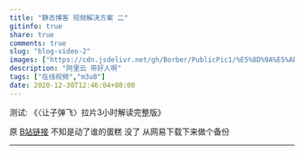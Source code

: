 ```yaml
---
title: "静态博客 视频解决方案 二"
gitinfo: true
share: true
comments: true
slug: "blog-video-2"
images: ["https://cdn.jsdelivr.net/gh/Borber/PublicPic1/%E5%8D%9A%E5%AE%A2%E5%9B%AD/wolai/wolai.png"] 
description: "阿里云 带好人啊"
tags: ["在线视频","m3u8"]
date: 2020-12-30T12:46:04+08:00
---
```


测试: 《〈让子弹飞〉拉片3小时解读完整版》

原 [B站链接](https://www.bilibili.com/video/BV1N54y1x7g4) 不知是动了谁的蛋糕 没了 从网易下载下来做个备份

---

<div id="dplayer"></div>
<script src="https://cdn.jsdelivr.net/gh/Borber/blog@master/static/JavaScript/hls.min.js"></script>
<script src="https://cdn.jsdelivr.net/gh/Borber/blog@master/static/JavaScript/DPlayer.min.js"></script>
<script src="../videos/rang_zi_dan_fei_la_pian.js"></script>




